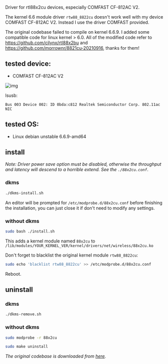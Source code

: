 Driver for rtl88x2cu devices, especially COMFAST CF-812AC V2.

The kernel 6.6 module driver `rtw88_8822cu` doesn't work well with my device COMFAST CF-812AC V2. Instead I use the driver COMFAST provided.

The original codebase failed to compile on kernel 6.6.9. I added some compatible code for linux kernel > 6.0. All of the modified code refer to https://github.com/cilynx/rtl88x2bu and https://github.com/morrownr/8821cu-20210916, thanks for them!

## tested device:

- COMFAST CF-812AC V2

![img](https://i.ibb.co/HPLhGny/COMFAST-CF-812-AC-V2.jpg)

lsusb:

```console
Bus 003 Device 002: ID 0bda:c812 Realtek Semiconductor Corp. 802.11ac NIC
```

## tested OS:

- Linux debian unstable 6.6.9-amd64

## install

*Note: Driver power save option must be disabled, otherwise the throughput and latency will descend to a horrible extend. See the `./88x2cu.conf`*.

### dkms

```bash
./dkms-install.sh
```
An editor will be prompted for `/etc/modprobe.d/88x2cu.conf` before finishing the installation, you can just close it if don't need to modify any settings.

### without dkms

```bash
sudo bash ./install.sh
```

This adds a kernel module named `88x2cu` to `/lib/modules/YOUR_KERNEL_VER/kernel/drivers/net/wireless/88x2cu.ko`

Don't forget to blacklist the original kernel module `rtw88_8822cu`:

```bash
sudo echo 'blacklist rtw88_8822cu' >> /etc/modprobe.d/88x2cu.conf
```

Reboot.

## uninstall

### dkms

```bash
./dkms-remove.sh
```

### without dkms

```bash
sudo modprobe -r 88x2cu

sudo make uninstall
```

*The original codebase is downloaded from [here](http://en.comfast.com.cn/uploadfile/2023/1030/20231030025136473.zip).*
